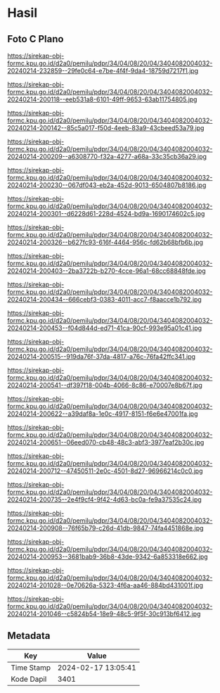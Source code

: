 # Hasil

## Foto C Plano

https://sirekap-obj-formc.kpu.go.id/d2a0/pemilu/pdpr/34/04/08/20/04/3404082004032-20240214-232859--29fe0c64-e7be-4f4f-9da4-18759d7217f1.jpg

https://sirekap-obj-formc.kpu.go.id/d2a0/pemilu/pdpr/34/04/08/20/04/3404082004032-20240214-200118--eeb531a8-6101-49ff-9653-63ab11754805.jpg

https://sirekap-obj-formc.kpu.go.id/d2a0/pemilu/pdpr/34/04/08/20/04/3404082004032-20240214-200142--85c5a017-f50d-4eeb-83a9-43cbeed53a79.jpg

https://sirekap-obj-formc.kpu.go.id/d2a0/pemilu/pdpr/34/04/08/20/04/3404082004032-20240214-200209--a6308770-f32a-4277-a68a-33c35cb36a29.jpg

https://sirekap-obj-formc.kpu.go.id/d2a0/pemilu/pdpr/34/04/08/20/04/3404082004032-20240214-200230--067df043-eb2a-452d-9013-6504807b8186.jpg

https://sirekap-obj-formc.kpu.go.id/d2a0/pemilu/pdpr/34/04/08/20/04/3404082004032-20240214-200301--d6228d61-228d-4524-bd9a-1690174602c5.jpg

https://sirekap-obj-formc.kpu.go.id/d2a0/pemilu/pdpr/34/04/08/20/04/3404082004032-20240214-200326--b627fc93-616f-4464-956c-fd62b68bfb6b.jpg

https://sirekap-obj-formc.kpu.go.id/d2a0/pemilu/pdpr/34/04/08/20/04/3404082004032-20240214-200403--2ba3722b-b270-4cce-96a1-68cc68848fde.jpg

https://sirekap-obj-formc.kpu.go.id/d2a0/pemilu/pdpr/34/04/08/20/04/3404082004032-20240214-200434--666cebf3-0383-4011-acc7-f8aacce1b792.jpg

https://sirekap-obj-formc.kpu.go.id/d2a0/pemilu/pdpr/34/04/08/20/04/3404082004032-20240214-200453--f04d844d-ed71-41ca-90cf-993e95a01c41.jpg

https://sirekap-obj-formc.kpu.go.id/d2a0/pemilu/pdpr/34/04/08/20/04/3404082004032-20240214-200515--919da76f-37da-4817-a76c-76fa42ffc341.jpg

https://sirekap-obj-formc.kpu.go.id/d2a0/pemilu/pdpr/34/04/08/20/04/3404082004032-20240214-200541--df397f18-004b-4066-8c86-e70007e8b67f.jpg

https://sirekap-obj-formc.kpu.go.id/d2a0/pemilu/pdpr/34/04/08/20/04/3404082004032-20240214-200622--a39daf8a-1e0c-4917-8151-f6e6e47001fa.jpg

https://sirekap-obj-formc.kpu.go.id/d2a0/pemilu/pdpr/34/04/08/20/04/3404082004032-20240214-200651--06eed070-cb48-48c3-abf3-3977eaf2b30c.jpg

https://sirekap-obj-formc.kpu.go.id/d2a0/pemilu/pdpr/34/04/08/20/04/3404082004032-20240214-200712--47450511-2e0c-4501-8d27-96966214c0c0.jpg

https://sirekap-obj-formc.kpu.go.id/d2a0/pemilu/pdpr/34/04/08/20/04/3404082004032-20240214-200735--2e4f9cf4-9f42-4d63-bc0a-fe9a37535c24.jpg

https://sirekap-obj-formc.kpu.go.id/d2a0/pemilu/pdpr/34/04/08/20/04/3404082004032-20240214-200908--76f65b79-c26d-41db-9847-74fa4451868e.jpg

https://sirekap-obj-formc.kpu.go.id/d2a0/pemilu/pdpr/34/04/08/20/04/3404082004032-20240214-200953--3681bab9-36b8-43de-9342-6a853318e662.jpg

https://sirekap-obj-formc.kpu.go.id/d2a0/pemilu/pdpr/34/04/08/20/04/3404082004032-20240214-201028--0e70626a-5323-4f6a-aa46-884bd431001f.jpg

https://sirekap-obj-formc.kpu.go.id/d2a0/pemilu/pdpr/34/04/08/20/04/3404082004032-20240214-201046--c5824b54-18e9-48c5-9f5f-30c913bf6412.jpg


## Metadata

| Key        | Value               |
| ---------- | ------------------- |
| Time Stamp | 2024-02-17 13:05:41 |
| Kode Dapil | 3401                |



